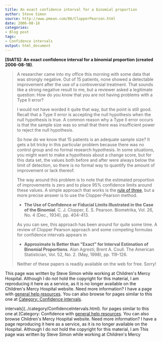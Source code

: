 ```yaml
---
title: An exact confidence interval for a binomial proportion
author: Steve Simon
source: http://www.pmean.com/06/ClopperPearson.html
date: 2006-08-18
categories:
- Blog post
tags:
- Confidence intervals
output: html_document
---
```

**[StATS]:** **An exact confidence interval for a
binomial proportion (created 2006-08-18)**.

> A researcher came into my office this morning with some data that was
> strongly negative. Out of 15 patients, none showed a detectable
> improvement after the use of a controversial treatment. That sounds
> like a strong negative result to me, but a reviewer asked a legitimate
> question: How do you know that you are not having problems with a Type
> II error?
>
> I would not have worded it quite that way, but the point is still
> good. Recall that a Type II error is accepting the null hypothesis
> when the null hypothesis is true. A common reason why a Type II error
> occurs is that the sample size was so small that there was
> insufficient power to reject the null hypothesis.
>
> So how do we know that 15 patients is an adequate sample size? It gets
> a bit tricky in this particular problem because there was no control
> group and no formal research hypothesis. In some situations, you might
> want to make a hypothesis about a change score, but for this data set,
> the values both before and after were always below the limit of
> detection, so there is no formal way to quantify the amount of
> improvement or lack thereof.
>
> The way around this problem is to note that the estimated proportion
> of improvements is zero and to place 95% confidence limits around
> these values. A simple approach that works is the [rule of
> three](../size/zeroevents.asp), but a more precise answer is to use
> the Clopper-Pearson method.
>
> -   **The Use of Confidence or Fiducial Limits Illustrated in the Case
>     of the Binomial**. C. J. Clopper, E. S. Pearson. Biometrika, Vol.
>     26, No. 4 (Dec., 1934), pp. 404-413.
>
> As you can see, this approach has been around for quite some time. A
> review of Clopper Pearson approach and some competing formulas for
> confidence intervals appears in
>
> -   **Approximate Is Better than \"Exact\" for Interval Estimation of
>     Binomial Proportions**. Alan Agresti; Brent A. Coull. The American
>     Statistician, Vol. 52, No. 2. (May, 1998), pp. 119-126.
>
> Neither of these papers is readily available on the web for free.
> Sorry!

This page was written by Steve Simon while working at Children\'s Mercy
Hospital. Although I do not hold the copyright for this material, I am
reproducing it here as a service, as it is no longer available on the
Children\'s Mercy Hospital website. Need more information? I have a page
with [general help resources](../GeneralHelp.html). You can also browse
for pages similar to this one at [Category: Confidence
intervals](../category/ConfidenceIntervals.html).
<!---More--->
intervals](../category/ConfidenceIntervals.html).
for pages similar to this one at [Category: Confidence
with [general help resources](../GeneralHelp.html). You can also browse
Children\'s Mercy Hospital website. Need more information? I have a page
reproducing it here as a service, as it is no longer available on the
Hospital. Although I do not hold the copyright for this material, I am
This page was written by Steve Simon while working at Children\'s Mercy

<!---Do not use
**[StATS]:** **An exact confidence interval for a
This page was written by Steve Simon while working at Children\'s Mercy
Hospital. Although I do not hold the copyright for this material, I am
reproducing it here as a service, as it is no longer available on the
Children\'s Mercy Hospital website. Need more information? I have a page
with [general help resources](../GeneralHelp.html). You can also browse
for pages similar to this one at [Category: Confidence
intervals](../category/ConfidenceIntervals.html).
--->

